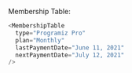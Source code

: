Membership Table:

```js
<MembershipTable
  type="Programiz Pro"
  plan="Monthly"
  lastPaymentDate="June 11, 2021"
  nextPaymentDate="July 12, 2021"
/>
```
